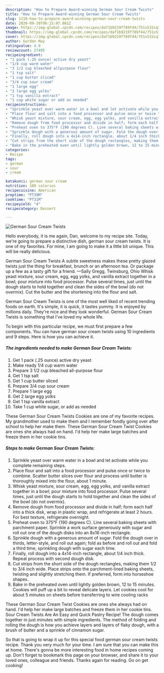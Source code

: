 ```yaml
---
description: "How to Prepare Award-winning German Sour Cream Twists"
title: "How to Prepare Award-winning German Sour Cream Twists"
slug: 1210-how-to-prepare-award-winning-german-sour-cream-twists
date: 2020-09-20T06:15:07.881Z
image: https://img-global.cpcdn.com/recipes/daf1b9219f789f44/751x532cq70/german-sour-cream-twists-recipe-main-photo.jpg
thumbnail: https://img-global.cpcdn.com/recipes/daf1b9219f789f44/751x532cq70/german-sour-cream-twists-recipe-main-photo.jpg
cover: https://img-global.cpcdn.com/recipes/daf1b9219f789f44/751x532cq70/german-sour-cream-twists-recipe-main-photo.jpg
author: Gordon May
ratingvalue: 4.9
reviewcount: 27495
recipeingredient:
- "1 pack (.25 ounce) active dry yeast"
- "1/4 cup warm water"
- "3 1/2 cup bleached allpurpose flour"
- "1 tsp salt"
- "1 cup butter sliced"
- "3/4 cup sour cream"
- "1 large egg"
- "2 large egg yolks"
- "1 tsp vanilla extract"
- "1 cup white sugar or add as needed"
recipeinstructions:
- "Sprinkle yeast over warm water in a bowl and let activate while you complete remaining steps."
- "Place flour and salt into a food processor and pulse once or twice to combine. Scatter butter slices over flour and process until butter is thoroughly mixed into the flour, about 1 minute."
- "Whisk yeast mixture, sour cream, egg, egg yolks, and vanilla extract together in a bowl; pour mixture into food processor. Pulse several times, just until the dough starts to hold together and clean the sides of the bowl (do not overmix)."
- "Remove dough from food processor and divide in half; form each half into a thick disk, wrap in plastic wrap, and refrigerate at least 2 hours. For best texture, refrigerate overnight."
- "Preheat oven to 375°F (190 degrees C). Line several baking sheets with parchment paper. Sprinkle a work surface generously with sugar and roll out one of the dough disks into an 8x16-inch rectangle."
- "Sprinkle dough with a generous amount of sugar. Fold the dough over in thirds, letter-style, and roll out again; fold as before and roll out and fold a third time, sprinkling dough with sugar each time."
- "Finally, roll dough into a 4x14-inch rectangle, about 1/4 inch thick. Repeat process with second dough disk."
- "Cut strips from the short side of the dough rectangles, making them 1/2 to 3/4 inch wide. Place strips onto the parchment-lined baking sheets, twisting and slightly stretching them. If preferred, form into horseshoe shapes."
- "Bake in the preheated oven until lightly golden brown, 12 to 15 minutes. Cookies will puff up a bit to reveal delicate layers. Let cookies cool for about 5 minutes on sheets before transferring to wire cooling racks"
categories:
- Recipe
tags:
- german
- sour
- cream

katakunci: german sour cream 
nutrition: 109 calories
recipecuisine: American
preptime: "PT39M"
cooktime: "PT31M"
recipeyield: "4"
recipecategory: Dessert

---
```



![German Sour Cream Twists](https://img-global.cpcdn.com/recipes/daf1b9219f789f44/751x532cq70/german-sour-cream-twists-recipe-main-photo.jpg)

Hello everybody, it is me again, Dan, welcome to my recipe site. Today, we're going to prepare a distinctive dish, german sour cream twists. It is one of my favorites. For mine, I am going to make it a little bit unique. This will be really delicious.

German Sour Cream Twists A subtle sweetness makes these pretty glazed twists just the thing for breakfast, brunch or an afternoon tea. Or package up a few as a tasty gift for a friend. —Sally Gregg, Twinsburg, Ohio Whisk yeast mixture, sour cream, egg, egg yolks, and vanilla extract together in a bowl; pour mixture into food processor. Pulse several times, just until the dough starts to hold together and clean the sides of the bowl (do not overmix). Cut the butter and the shortening into the flour and salt.

German Sour Cream Twists is one of the most well liked of recent trending foods on earth. It's simple, it is quick, it tastes yummy. It is enjoyed by millions daily. They're nice and they look wonderful. German Sour Cream Twists is something that I've loved my whole life.


To begin with this particular recipe, we must first prepare a few components. You can have german sour cream twists using 10 ingredients and 9 steps. Here is how you can achieve it.

<!--inarticleads1-->

##### The ingredients needed to make German Sour Cream Twists:

1. Get 1 pack (.25 ounce) active dry yeast
1. Make ready 1/4 cup warm water
1. Prepare 3 1/2 cup bleached all-purpose flour
1. Get 1 tsp salt
1. Get 1 cup butter sliced
1. Prepare 3/4 cup sour cream
1. Prepare 1 large egg
1. Get 2 large egg yolks
1. Get 1 tsp vanilla extract
1. Take 1 cup white sugar, or add as needed


These German Sour Cream Twists Cookies are one of my favorite recipes. My grandmother used to make them and I remember fondly going over after school to help her make them. These German Sour Cream Twist Cookies are ones she always had on hand. I&#39;d help her make large batches and freeze them in her cookie tins. 

<!--inarticleads2-->

##### Steps to make German Sour Cream Twists:

1. Sprinkle yeast over warm water in a bowl and let activate while you complete remaining steps.
1. Place flour and salt into a food processor and pulse once or twice to combine. Scatter butter slices over flour and process until butter is thoroughly mixed into the flour, about 1 minute.
1. Whisk yeast mixture, sour cream, egg, egg yolks, and vanilla extract together in a bowl; pour mixture into food processor. Pulse several times, just until the dough starts to hold together and clean the sides of the bowl (do not overmix).
1. Remove dough from food processor and divide in half; form each half into a thick disk, wrap in plastic wrap, and refrigerate at least 2 hours. For best texture, refrigerate overnight.
1. Preheat oven to 375°F (190 degrees C). Line several baking sheets with parchment paper. Sprinkle a work surface generously with sugar and roll out one of the dough disks into an 8x16-inch rectangle.
1. Sprinkle dough with a generous amount of sugar. Fold the dough over in thirds, letter-style, and roll out again; fold as before and roll out and fold a third time, sprinkling dough with sugar each time.
1. Finally, roll dough into a 4x14-inch rectangle, about 1/4 inch thick. Repeat process with second dough disk.
1. Cut strips from the short side of the dough rectangles, making them 1/2 to 3/4 inch wide. Place strips onto the parchment-lined baking sheets, twisting and slightly stretching them. If preferred, form into horseshoe shapes.
1. Bake in the preheated oven until lightly golden brown, 12 to 15 minutes. Cookies will puff up a bit to reveal delicate layers. Let cookies cool for about 5 minutes on sheets before transferring to wire cooling racks


These German Sour Cream Twist Cookies are ones she always had on hand. I&#39;d help her make large batches and freeze them in her cookie tins. Sour Cream Twists Are An Easy and Quick Pastry Recipe! The dough comes together in just minutes with simple ingredients. The method of folding and rolling the dough is how you achieve layers and layers of flaky dough, with a brush of butter and a sprinkle of cinnamon sugar. 

So that is going to wrap it up for this special food german sour cream twists recipe. Thank you very much for your time. I am sure that you can make this at home. There's gonna be more interesting food in home recipes coming up. Don't forget to bookmark this page on your browser, and share it to your loved ones, colleague and friends. Thanks again for reading. Go on get cooking!
